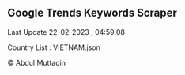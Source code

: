 

## Google Trends Keywords Scraper 
 
Last Update 22-02-2023 , 04:59:08

Country List :
VIETNAM.json



© Abdul Muttaqin 
